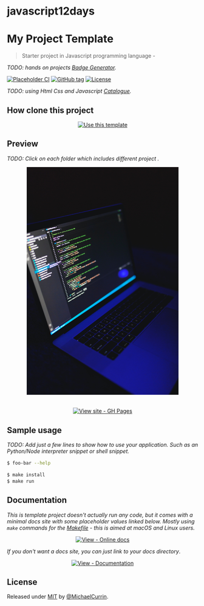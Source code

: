 # javascript12days
# My  Project Template
> Starter  project in Javascript programming language - 

_TODO: hands on projects [Badge Generator](https://michaelcurrin.github.io/badge-generator/)._

<!-- Badges generated with https://michaelcurrin.github.io/badge-generator/ -->
[![Placeholder CI](https://github.com/MichaelCurrin/generic-project-template/workflows/Placeholder%20CI/badge.svg)](https://github.com/MichaelCurrin/generic-project-template/actions?query=workflow:"Placeholder+CI" "Go GitHub Actions workflow")
[![GitHub tag](https://img.shields.io/github/tag/MichaelCurrin/generic-project-template?include_prereleases=&sort=semver)](https://github.com/MichaelCurrin/generic-project-template/releases/ "Go to GitHub releases")
[![License](https://img.shields.io/badge/License-MIT-blue)](#license "Go to license section")

_TODO: using Html Css and Javascript [Catalogue](https://michaelcurrin.github.io/badge-generator/#/catalogue)._


## How clone this  project

<div align="center">

<!-- TODO: Remove this template section from your copy. -->

[![Use this template](https://img.shields.io/badge/Generate-Use_this_template-2ea44f?style=for-the-badge)](https://github.com/MichaelCurrin/generic-project-template/generate)

</div>




## Preview

_TODO: Click on each folder which includes different project ._

<div align="center">
    <a href="https://michaelcurrin.github.io/generic-project-template/">
        <img src="/slide.jpg" alt="Sample screenshot" title="Go to website" width="400" />
    </a>
</div>

<br>

<div align="center">

<!-- TODO: Point this at your website or your docs site. -->
[![View site - GH Pages](https://img.shields.io/badge/View_site-GH_Pages-2ea44f?style=for-the-badge)](https://michaelcurrin.github.io/generic-project-template/)

</div>


## Sample usage

_TODO: Add just a few lines to show how to use your application. Such as an Python/Node interpreter snippet or shell snippet._

```sh
$ foo-bar --help
```

```sh
$ make install
$ make run
```


## Documentation

_This is template project doesn't actually run any code, but it comes with a minimal docs site with some placeholder values linked below. Mostly using `make` commands for the [Makefile](/Makefile) - this is aimed at macOS and Linux users._

<div align="center">

<!-- TODO: Replace with your own docs site URL. -->
[![View - Online docs](https://img.shields.io/badge/View-Online_docs-blue?style=for-the-badge)](https://michaelcurrin.github.io/generic-project-template/ "Go to online documentation")

</div>

_If you don't want a docs site, you can just link to your docs directory_.

<div align="center">

[![View - Documentation](https://img.shields.io/badge/View-Documentation-blue?style=for-the-badge)](/docs/ "Go to documentation directory")

</div>


## License

<!-- TODO: Replace with your username and update the LICENSE file contents. -->
Released under [MIT](/LICENSE) by [@MichaelCurrin](https://github.com/MichaelCurrin).
